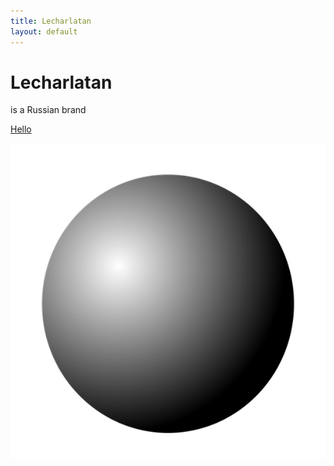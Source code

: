 ```yaml
---
title: Lecharlatan
layout: default
---
```


# Lecharlatan

is a Russian brand

[Hello](http://indexmod.club/)

![Hello](/indexmod.png)
